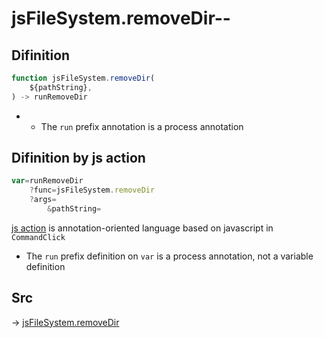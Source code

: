 # jsFileSystem.removeDir--

## Difinition

```js.js
function jsFileSystem.removeDir(
	${pathString},
) -> runRemoveDir
```

- - The `run` prefix annotation is a process annotation


## Difinition by js action

```js.js
var=runRemoveDir
	?func=jsFileSystem.removeDir
	?args=
		&pathString=
```

[js action](#) is annotation-oriented language based on javascript in `CommandClick`

- The `run` prefix definition on `var` is a process annotation, not a variable definition

## Src

-> [jsFileSystem.removeDir](https://github.com/puutaro/CommandClick/blob/master/app/src/main/java/com/puutaro/commandclick/fragment_lib/terminal_fragment/js_interface/file/JsFileSystem.kt#L238)


